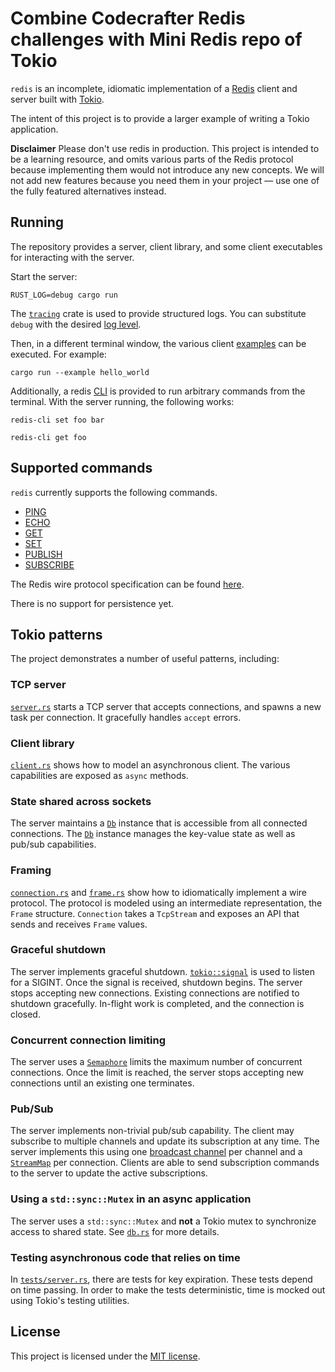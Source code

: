 # Combine Codecrafter Redis challenges with Mini Redis repo of Tokio

`redis` is an incomplete, idiomatic implementation of a
[Redis](https://redis.io) client and server built with
[Tokio](https://tokio.rs).

The intent of this project is to provide a larger example of writing a Tokio
application.

**Disclaimer** Please don't use redis in production. This project is
intended to be a learning resource, and omits various parts of the Redis
protocol because implementing them would not introduce any new concepts. We will
not add new features because you need them in your project — use one of the
fully featured alternatives instead.

## Running

The repository provides a server, client library, and some client executables
for interacting with the server.

Start the server:

```
RUST_LOG=debug cargo run
```

The [`tracing`](https://github.com/tokio-rs/tracing) crate is used to provide structured logs.
You can substitute `debug` with the desired [log level][level].

[level]: https://docs.rs/tracing-subscriber/latest/tracing_subscriber/filter/struct.EnvFilter.html#directives

Then, in a different terminal window, the various client [examples](examples)
can be executed. For example:

```
cargo run --example hello_world
```

Additionally, a redis [CLI](https://redis.io/docs/latest/operate/rs/references/cli-utilities/redis-cli/) is provided to run arbitrary commands from the
terminal. With the server running, the following works:

```
redis-cli set foo bar

redis-cli get foo
```

## Supported commands

`redis` currently supports the following commands.

* [PING](https://redis.io/commands/ping)
* [ECHO](https://redis.io/commands/echo/)
* [GET](https://redis.io/commands/get)
* [SET](https://redis.io/commands/set)
* [PUBLISH](https://redis.io/commands/publish)
* [SUBSCRIBE](https://redis.io/commands/subscribe)

The Redis wire protocol specification can be found
[here](https://redis.io/topics/protocol).

There is no support for persistence yet.

## Tokio patterns

The project demonstrates a number of useful patterns, including:

### TCP server

[`server.rs`](src/server.rs) starts a TCP server that accepts connections,
and spawns a new task per connection. It gracefully handles `accept` errors.

### Client library

[`client.rs`](src/clients/client.rs) shows how to model an asynchronous client. The
various capabilities are exposed as `async` methods.

### State shared across sockets

The server maintains a [`Db`] instance that is accessible from all connected
connections. The [`Db`] instance manages the key-value state as well as pub/sub
capabilities.

[`Db`]: src/db.rs

### Framing

[`connection.rs`](src/connection.rs) and [`frame.rs`](src/frame.rs) show how to
idiomatically implement a wire protocol. The protocol is modeled using an
intermediate representation, the `Frame` structure. `Connection` takes a
`TcpStream` and exposes an API that sends and receives `Frame` values.

### Graceful shutdown

The server implements graceful shutdown. [`tokio::signal`] is used to listen for
a SIGINT. Once the signal is received, shutdown begins. The server stops
accepting new connections. Existing connections are notified to shutdown
gracefully. In-flight work is completed, and the connection is closed.

[`tokio::signal`]: https://docs.rs/tokio/*/tokio/signal/

### Concurrent connection limiting

The server uses a [`Semaphore`] limits the maximum number of concurrent
connections. Once the limit is reached, the server stops accepting new
connections until an existing one terminates.

[`Semaphore`]: https://docs.rs/tokio/*/tokio/sync/struct.Semaphore.html

### Pub/Sub

The server implements non-trivial pub/sub capability. The client may subscribe
to multiple channels and update its subscription at any time. The server
implements this using one [broadcast channel][broadcast] per channel and a
[`StreamMap`] per connection. Clients are able to send subscription commands to
the server to update the active subscriptions.

[broadcast]: https://docs.rs/tokio/*/tokio/sync/broadcast/index.html
[`StreamMap`]: https://docs.rs/tokio-stream/*/tokio_stream/struct.StreamMap.html

### Using a `std::sync::Mutex` in an async application

The server uses a `std::sync::Mutex` and **not** a Tokio mutex to synchronize
access to shared state. See [`db.rs`](src/db.rs) for more details.

### Testing asynchronous code that relies on time

In [`tests/server.rs`](tests/server.rs), there are tests for key expiration.
These tests depend on time passing. In order to make the tests deterministic,
time is mocked out using Tokio's testing utilities.

## License

This project is licensed under the [MIT license](LICENSE).